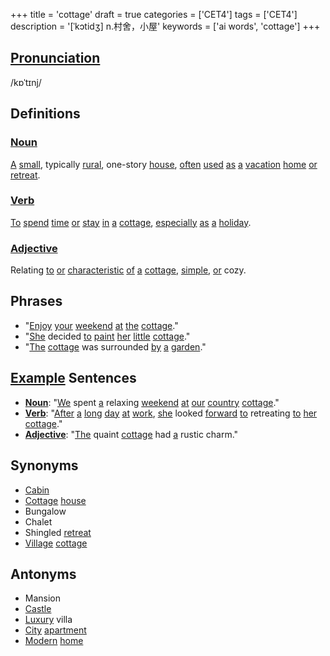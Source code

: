 +++
title = 'cottage'
draft = true
categories = ['CET4']
tags = ['CET4']
description = '[ˈkɔtidʒ] n.村舍，小屋'
keywords = ['ai words', 'cottage']
+++

## [Pronunciation](/en/post/pronunciation/)
/kɒˈtɪnj/

## Definitions
### [Noun](/en/post/noun/)
[A](/en/post/a/) [small](/en/post/small/), typically [rural](/en/post/rural/), one-story [house](/en/post/house/), [often](/en/post/often/) [used](/en/post/used/) [as](/en/post/as/) [a](/en/post/a/) [vacation](/en/post/vacation/) [home](/en/post/home/) [or](/en/post/or/) [retreat](/en/post/retreat/). 

### [Verb](/en/post/verb/)
[To](/en/post/to/) [spend](/en/post/spend/) [time](/en/post/time/) [or](/en/post/or/) [stay](/en/post/stay/) [in](/en/post/in/) [a](/en/post/a/) [cottage](/en/post/cottage/), [especially](/en/post/especially/) [as](/en/post/as/) [a](/en/post/a/) [holiday](/en/post/holiday/). 

### [Adjective](/en/post/adjective/)
Relating [to](/en/post/to/) [or](/en/post/or/) [characteristic](/en/post/characteristic/) [of](/en/post/of/) [a](/en/post/a/) [cottage](/en/post/cottage/), [simple](/en/post/simple/), [or](/en/post/or/) cozy.

## Phrases
- "[Enjoy](/en/post/enjoy/) [your](/en/post/your/) [weekend](/en/post/weekend/) [at](/en/post/at/) [the](/en/post/the/) [cottage](/en/post/cottage/)."
- "[She](/en/post/she/) decided [to](/en/post/to/) [paint](/en/post/paint/) [her](/en/post/her/) [little](/en/post/little/) [cottage](/en/post/cottage/)."
- "[The](/en/post/the/) [cottage](/en/post/cottage/) was surrounded [by](/en/post/by/) [a](/en/post/a/) [garden](/en/post/garden/)."

## [Example](/en/post/example/) Sentences
- **[Noun](/en/post/noun/)**: "[We](/en/post/we/) spent [a](/en/post/a/) relaxing [weekend](/en/post/weekend/) [at](/en/post/at/) [our](/en/post/our/) [country](/en/post/country/) [cottage](/en/post/cottage/)."
- **[Verb](/en/post/verb/)**: "[After](/en/post/after/) [a](/en/post/a/) [long](/en/post/long/) [day](/en/post/day/) [at](/en/post/at/) [work](/en/post/work/), [she](/en/post/she/) looked [forward](/en/post/forward/) [to](/en/post/to/) retreating [to](/en/post/to/) [her](/en/post/her/) [cottage](/en/post/cottage/)."
- **[Adjective](/en/post/adjective/)**: "[The](/en/post/the/) quaint [cottage](/en/post/cottage/) had [a](/en/post/a/) rustic charm."

## Synonyms
- [Cabin](/en/post/cabin/)
- [Cottage](/en/post/cottage/) [house](/en/post/house/)
- Bungalow
- Chalet
- Shingled [retreat](/en/post/retreat/)
- [Village](/en/post/village/) [cottage](/en/post/cottage/)

## Antonyms
- Mansion
- [Castle](/en/post/castle/)
- [Luxury](/en/post/luxury/) villa
- [City](/en/post/city/) [apartment](/en/post/apartment/)
- [Modern](/en/post/modern/) [home](/en/post/home/)
